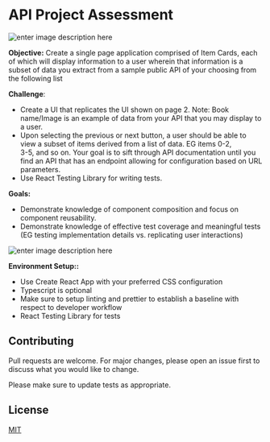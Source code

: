 
# API Project Assessment

![enter image description here](https://res.cloudinary.com/dmfdjwwgb/image/upload/v1628629901/github/react-query-pagination-assessment/react-query-star-wars-pagination_y8ll2d.png)

**Objective:**
Create a single page application comprised of Item Cards, each of which will display information to a user wherein that information is a subset of data you extract from a sample public API of your choosing from the following list

**Challenge**:

 - Create a UI that replicates the UI shown on page 2. Note: Book
   name/Image is an example of data from your API that you may display
   to a user.
 - Upon selecting the previous or next button, a user should be able to 
   view a subset of items derived from a list of data. EG items 0-2,   
   3-5, and so on. Your goal is to sift through API documentation until 
   you find an API that has an endpoint allowing for configuration based
   on URL parameters.
 - Use React Testing Library for writing tests.

**Goals:**
 - Demonstrate knowledge of component composition and focus on component
   reusability.
 - Demonstrate knowledge of effective test coverage and meaningful tests (EG testing implementation details vs. replicating user
   interactions)

![enter image description here](https://res.cloudinary.com/dmfdjwwgb/image/upload/v1628629933/github/react-query-pagination-assessment/Screen_Shot_2021-08-10_at_2.08.54_PM_wmj3ni.png)

**Environment Setup::**

 - Use Create React App with your preferred CSS configuration
 - Typescript is optional
 - Make sure to setup linting and prettier to establish a baseline with
   respect to developer workflow
 - React Testing Library for tests

## Contributing

Pull requests are welcome. For major changes, please open an issue first to discuss what you would like to change.

Please make sure to update tests as appropriate.

## License

[MIT](https://choosealicense.com/licenses/mit/)
